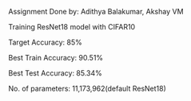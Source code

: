 Assignment Done by: Adithya Balakumar, Akshay VM



Training ResNet18 model with CIFAR10

Target Accuracy: 85%

Best Train Accuracy: 90.51%

Best Test Accuracy: 85.34%

No. of parameters: 11,173,962(default ResNet18)












